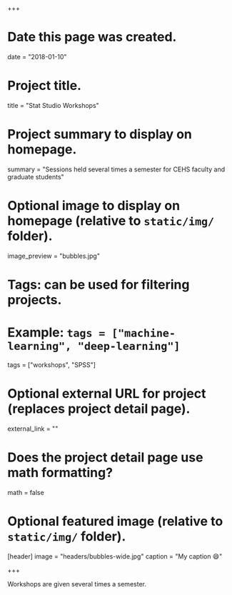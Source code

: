 +++
# Date this page was created.
date = "2018-01-10"

# Project title.
title = "Stat Studio Workshops"

# Project summary to display on homepage.
summary = "Sessions held several times a semester for CEHS faculty and graduate students"

# Optional image to display on homepage (relative to `static/img/` folder).
image_preview = "bubbles.jpg"

# Tags: can be used for filtering projects.
# Example: `tags = ["machine-learning", "deep-learning"]`
tags = ["workshops", "SPSS"]

# Optional external URL for project (replaces project detail page).
external_link = ""

# Does the project detail page use math formatting?
math = false

# Optional featured image (relative to `static/img/` folder).
[header]
image = "headers/bubbles-wide.jpg"
caption = "My caption :smile:"

+++

Workshops are given several times a semester.